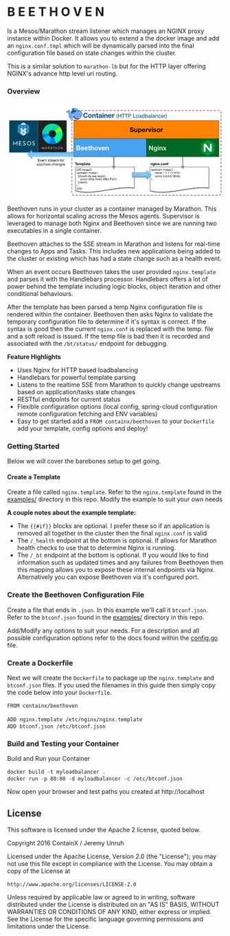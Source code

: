 # B E E T H O V E N

Is a Mesos/Marathon stream listener which manages an NGINX proxy instance within Docker.  It allows you to extend a the docker image and add an `nginx.conf.tmpl` which will be dynamically parsed into the final configuration file based on state changes within the cluster.

This is a similar solution to `marathon-lb` but for the HTTP layer offering NGINX's advance http level uri routing.

### Overview

![Architecture](images/architecture.jpg?raw=true "Architecture")

Beethoven runs in your cluster as a container managed by Marathon.  This allows for horizontal scaling across the Mesos agents.  Supervisor is leveraged to manage both Nginx and Beethoven since we are running two executables in a single container.

Beethoven attaches to the SSE stream in Marathon and listens for real-time changes to Apps and Tasks.  This includes new applications being added to the cluster or existing which has had a state change such as a health event.

When an event occurs Beethoven takes the user provided `nginx.template` and parses it with the Handlebars processor.  Handlebars offers a lot of power behind the template including logic blocks, object iteration and other conditional behaviours. 

After the template has been parsed a temp Nginx configuration file is rendered within the container.  Beethoven then asks Nginx to validate the temporary configuration file to determine if it's syntax is correct.  If the syntax is good then the current `nginx.conf` is replaced with the temp. file and a soft reload is issued.  If the temp file is bad then it is recorded and associated with the `/bt/status/` endpoint for debugging.

**Feature Highlights**

* Uses Nginx for HTTP based loadbalancing
* Handlebars for powerful template parsing
* Listens to the realtime SSE from Marathon to quickly change upstreams based on application/tasks state changes
* RESTful endpoints for current status
* Flexible configuration options (local config, spring-cloud configuration remote configuration fetching and ENV variables)
* Easy to get started add a `FROM containx/beethoven` to your `Dockerfile` add your template, config options and deploy!

### Getting Started

Below we will cover the barebones setup to get going.  

#### Create a Template

Create a file called `nginx.template`.  Refer to the `nginx.template` found in the [examples/](https://github.com/ContainX/beethoven/tree/master/examples) directory in this repo. Modify the example to suit your own needs 

**A couple notes about the example template:**  
- The `{{#if}}` blocks are optional.  I prefer these so if an application is removed all together in the cluster then the final `nginx.conf` is valid
- The `/_health` endpoint at the bottom is optional.  If allows for Marathon health checks to use that to determine Nginx is running. 
- The `/_bt` endpoint at the bottom is optional.  If you would like to find information such as updated times and any failures from Beethoven then this mapping allows you to expose these internal endpoints via Nginx.  Alternatively you can expose Beethoven via it's configured port.

### Create the Beethoven Configuration File

Create a file that ends in `.json`.  In this example we'll call it `btconf.json`. Refer to the `btconf.json` found in the [examples/](https://github.com/ContainX/beethoven/tree/master/examples) directory in this repo.
  
Add/Modify any options to suit your needs.  For a description and all possible configuration options refer to the docs found within the [config.go](https://github.com/ContainX/beethoven/blob/master/config/config.go) file.
 
### Create a Dockerfile

Next we will create the `Dockerfile` to package up the `nginx.template` and `btconf.json` files.  If you used the filenames in this guide then simply copy the code below into your `Dockerfile`.

```
FROM containx/beethoven

ADD nginx.template /etc/nginx/nginx.template
ADD btconf.json /etc/btconf.json
```

### Build and Testing your Container

Build and Run your Container

```
docker build -t myloadbalancer .
docker run -p 80:80 -d myloadbalancer -c /etc/btconf.json
```

Now open your browser and test paths you created at http://localhost

## License

This software is licensed under the Apache 2 license, quoted below.

Copyright 2016 ContainX / Jeremy Unruh

Licensed under the Apache License, Version 2.0 (the "License"); you may not
use this file except in compliance with the License. You may obtain a copy of
the License at

    http://www.apache.org/licenses/LICENSE-2.0

Unless required by applicable law or agreed to in writing, software
distributed under the License is distributed on an "AS IS" BASIS, WITHOUT
WARRANTIES OR CONDITIONS OF ANY KIND, either express or implied. See the
License for the specific language governing permissions and limitations under
the License.